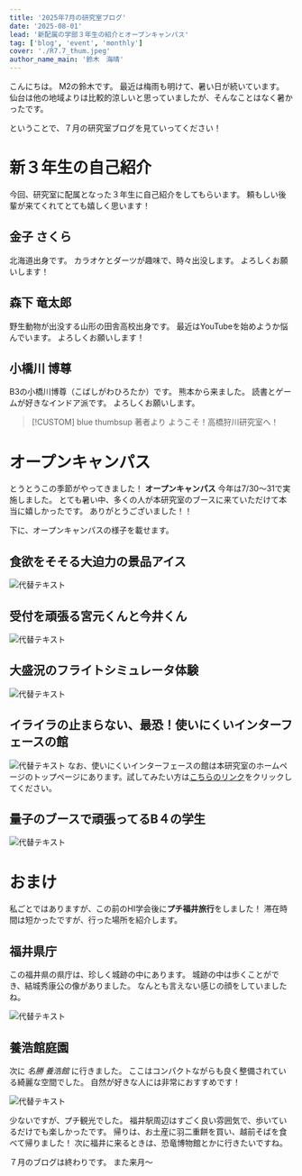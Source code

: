 ```yaml
---
title: '2025年7月の研究室ブログ'
date: '2025-08-01'
lead: '新配属の学部３年生の紹介とオープンキャンパス'
tag: ['blog', 'event', 'monthly']
cover: './R7.7_thum.jpeg'
author_name_main: '鈴木　海晴'
---
```


こんにちは。
M2の鈴木です。
最近は梅雨も明けて、暑い日が続いています。
仙台は他の地域よりは比較的涼しいと思っていましたが、そんなことはなく暑かったです。

ということで、７月の研究室ブログを見ていってください！

# 新３年生の自己紹介

今回、研究室に配属となった３年生に自己紹介をしてもらいます。
頼もしい後輩が来てくれてとても嬉しく思います！

## 金子 さくら

北海道出身です。
カラオケとダーツが趣味で、時々出没します。
よろしくお願いします！

## 森下 竜太郎

野生動物が出没する山形の田舎高校出身です。
最近はYouTubeを始めようか悩んでいます。
よろしくお願いします！

## 小橋川 博尊

B3の小橋川博尊（こばしがわひろたか）です。
熊本から来ました。
読書とゲームが好きなインドア派です。
よろしくお願いします。

> [!CUSTOM] blue thumbsup 著者より
> ようこそ！高橋狩川研究室へ！

# オープンキャンパス

とうとうこの季節がやってきました！
**オープンキャンパス**
今年は7/30〜31で実施しました。
とても暑い中、多くの人が本研究室のブースに来ていただけて本当に嬉しかったです。
ありがとうございました！！

下に、オープンキャンパスの様子を載せます。

## 食欲をそそる大迫力の景品アイス
![代替テキスト](./R7.7_01.jpeg)

## 受付を頑張る宮元くんと今井くん
![代替テキスト](./R7.7_02.jpeg)

## 大盛況のフライトシミュレータ体験
![代替テキスト](./R7.7_03.jpeg)

## イライラの止まらない、最恐！使いにくいインターフェースの館
![代替テキスト](./R7.7_04.jpeg)
なお、使いにくいインターフェースの館は本研究室のホームページのトップページにあります。試してみたい方は[こちらのリンク](https://www.takahashi.qse.tohoku.ac.jp/unusable_HI_Mansion/)をクリックしてください。

## 量子のブースで頑張ってるB４の学生
![代替テキスト](./R7.7_05.jpg)

# おまけ

私ごとではありますが、この前のHI学会後に**プチ福井旅行**をしました！
滞在時間は短かったですが、行った場所を紹介します。

## 福井県庁

この福井県の県庁は、珍しく城跡の中にあります。
城跡の中は歩くことができ、結城秀康公の像がありました。
なんとも言えない感じの顔をしていましたね。

![代替テキスト](./R7.7_06.jpeg)

## 養浩館庭園

次に _名勝 養浩館_ に行きました。
ここはコンパクトながらも良く整備されている綺麗な空間でした。
自然が好きな人には非常におすすめです！

![代替テキスト](./R7.7_07.jpeg)

少ないですが、プチ観光でした。
福井駅周辺はすごく良い雰囲気で、歩いているだけでも楽しかったです。
帰りは、お土産に羽二重餅を買い、越前そばを食べて帰りました！
次に福井に来るときは、恐竜博物館とかに行きたいですね。

７月のブログは終わりです。
また来月〜

